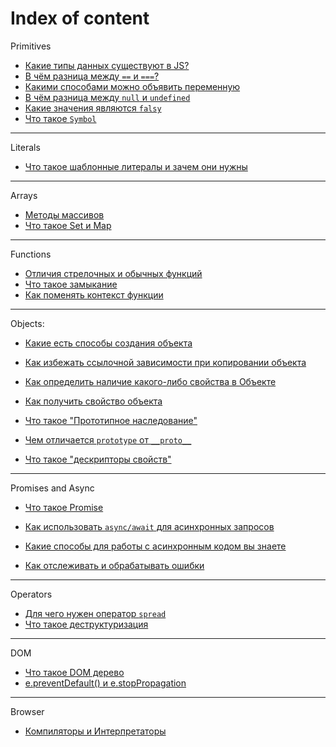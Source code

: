 # Index of content
Primitives
- [Какие типы данных существуют в JS?](./01.data-types.md/#типы-данных)
- [В чём разница между `==` и `===`?](./02.comparidson-operators.md/#операторы-сравнения)
- [Какими способами можно объявить переменную](./03.var-declaration.md/#способы-объявления-переменных)
- [В чём разница между `null` и `undefined`](./04.null-undefined.md/#в-чём-разница-null-и-undefined)
- [Какие значения являются `falsy`](./14.falsy-values.md/#значения-falsy)
- [Что такое `Symbol`](./27.symbol.md/#тип-данных-symbol)
---
Literals
- [Что такое шаблонные литералы и зачем они нужны](./08.template-literal.md/#шаблонный-литерал)
---
Arrays
- [Методы массивов](./05.map-filter-reduce-foreach.md/#методы-массивов)
- [Что такое Set и Map](./09.set-map.md/#set--map)
---
Functions
- [Отличия стрелочных и обычных функций](./06.arrow-and-reg-functions.md/#стрелочные-и-обычные-функции)
- [Что такое замыкание](./07.closure.md/#замыкание)
- [Как поменять контекст функции](./19.function-context.md/#как-поменять-контекст-функции)
---
Objects:
- [Какие есть способы создания объекта](11.ways-create-object.md/#способы-создания-объекта)
- [Как избежать ссылочной зависимости при копировании объекта](./18.object-ref-dependancy.md/#ссылочная-зависимость-при-копировании-объекта)
- [Как определить наличие какого-либо свойства в Объекте](./10.object-properties.md/#способы-определения-наличия-свойства-объекта)
- [Как получить свойство объекта](./26.object-props.md/#свойства-объекта)
 

- [Что такое "Прототипное наследование"](12.prototype-inheritance.md/#прототипное-наследование)
- [Чем отличается `prototype` от `__proto__`](./13.prototype-vs-proto.md/#итог)
- [Что такое "дескрипторы свойств"](./28.descriptors.md/#дескрипторы-свойств)
---
Promises and Async
- [Что такое Promise](./15.promise.md/#promise)
- [Как использовать `async/await` для асинхронных запросов](./16.async-await.md/#асинхронные-запросы-asyncawait)
- [Какие способы для работы с асинхронным кодом вы знаете](./21.work-with-async.md/#способы-для-работы-с-асинхронным-кодом)


- [Как отслеживать и обрабатывать ошибки](./23.error-handling.md/#обработка-ошибок)
---
Operators
- [Для чего нужен оператор `spread`](./17.spread-opertator.md/#оператор-spread)
- [Что такое деструктуризация](./20.destructure.md/#деструктуризация)
---
DOM
- [Что такое DOM дерево](./25.DOM-tree.md/#dom-дерево)
- [e.preventDefault() и e.stopPropagation](./22.browser-events.md/#события-в-браузере)
---
Browser
- [Компиляторы и Интерпретаторы](./24.compiler-interpreter.md/#компиляторы-и-интерпретаторы)

